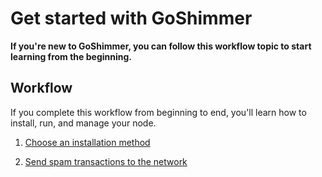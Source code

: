 # Get started with GoShimmer

**If you're new to GoShimmer, you can follow this workflow topic to start learning from the beginning.**

## Workflow

If you complete this workflow from beginning to end, you'll learn how to install, run, and manage your node.

1. [Choose an installation method](../tutorials/install-goshimmer.md)

2. [Send spam transactions to the network](../tutorials/send-spam.md)
